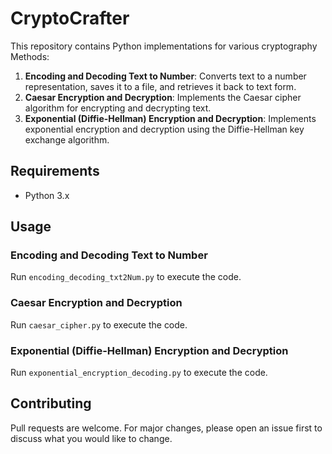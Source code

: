 # CryptoCrafter
This repository contains Python implementations for various cryptography Methods:

1. **Encoding and Decoding Text to Number**: Converts text to a number representation, saves it to a file, and retrieves it back to text form.
2. **Caesar Encryption and Decryption**: Implements the Caesar cipher algorithm for encrypting and decrypting text.
3. **Exponential (Diffie-Hellman) Encryption and Decryption**: Implements exponential encryption and decryption using the Diffie-Hellman key exchange algorithm.

## Requirements
- Python 3.x


## Usage
### Encoding and Decoding Text to Number
Run `encoding_decoding_txt2Num.py` to execute the code.

### Caesar Encryption and Decryption
Run `caesar_cipher.py` to execute the code.

### Exponential (Diffie-Hellman) Encryption and Decryption
Run `exponential_encryption_decoding.py` to execute the code.

## Contributing
Pull requests are welcome. For major changes, please open an issue first to discuss what you would like to change.

